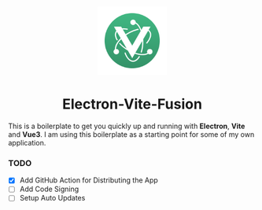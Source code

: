 <p align="center">
  <img src="assets/logo.png" alt="Logo Electron-Vite-Fusion Repository" width="140">
</p>

<h1 align="center">Electron-Vite-Fusion</h1>

This is a boilerplate to get you quickly up and running with **Electron**, **Vite** and **Vue3**. I am using this boilerplate as a starting point for some of my own application.

### TODO

- [X] Add GitHub Action for Distributing the App
- [ ] Add Code Signing
- [ ] Setup Auto Updates
